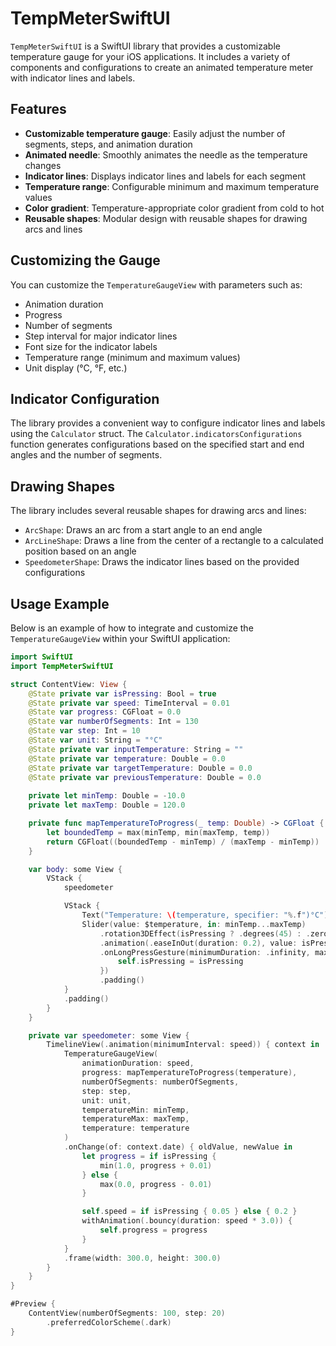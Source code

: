 # TempMeterSwiftUI

`TempMeterSwiftUI` is a SwiftUI library that provides a customizable temperature gauge for your iOS applications. It includes a variety of components and configurations to create an animated temperature meter with indicator lines and labels.

## Features

- **Customizable temperature gauge**: Easily adjust the number of segments, steps, and animation duration
- **Animated needle**: Smoothly animates the needle as the temperature changes
- **Indicator lines**: Displays indicator lines and labels for each segment
- **Temperature range**: Configurable minimum and maximum temperature values
- **Color gradient**: Temperature-appropriate color gradient from cold to hot
- **Reusable shapes**: Modular design with reusable shapes for drawing arcs and lines

## Customizing the Gauge

You can customize the `TemperatureGaugeView` with parameters such as:
- Animation duration
- Progress
- Number of segments
- Step interval for major indicator lines
- Font size for the indicator labels
- Temperature range (minimum and maximum values)
- Unit display (°C, °F, etc.)

## Indicator Configuration

The library provides a convenient way to configure indicator lines and labels using the `Calculator` struct. The `Calculator.indicatorsConfigurations` function generates configurations based on the specified start and end angles and the number of segments.

## Drawing Shapes

The library includes several reusable shapes for drawing arcs and lines:

- `ArcShape`: Draws an arc from a start angle to an end angle
- `ArcLineShape`: Draws a line from the center of a rectangle to a calculated position based on an angle
- `SpeedometerShape`: Draws the indicator lines based on the provided configurations

## Usage Example

Below is an example of how to integrate and customize the `TemperatureGaugeView` within your SwiftUI application:

```swift
import SwiftUI
import TempMeterSwiftUI

struct ContentView: View {
    @State private var isPressing: Bool = true
    @State private var speed: TimeInterval = 0.01
    @State var progress: CGFloat = 0.0
    @State var numberOfSegments: Int = 130
    @State var step: Int = 10
    @State var unit: String = "°C"
    @State private var inputTemperature: String = ""
    @State private var temperature: Double = 0.0
    @State private var targetTemperature: Double = 0.0
    @State private var previousTemperature: Double = 0.0
    
    private let minTemp: Double = -10.0
    private let maxTemp: Double = 120.0

    private func mapTemperatureToProgress(_ temp: Double) -> CGFloat {
        let boundedTemp = max(minTemp, min(maxTemp, temp))
        return CGFloat((boundedTemp - minTemp) / (maxTemp - minTemp))
    }

    var body: some View {
        VStack {
            speedometer

            VStack {
                Text("Temperature: \(temperature, specifier: "%.f")°C")
                Slider(value: $temperature, in: minTemp...maxTemp)
                    .rotation3DEffect(isPressing ? .degrees(45) : .zero, axis: (x: 1, y: 0, z: 0))
                    .animation(.easeInOut(duration: 0.2), value: isPressing)
                    .onLongPressGesture(minimumDuration: .infinity, maximumDistance: .infinity, perform: {}, onPressingChanged: { isPressing in
                        self.isPressing = isPressing
                    })
                    .padding()
            }
            .padding()
        }
    }

    private var speedometer: some View {
        TimelineView(.animation(minimumInterval: speed)) { context in
            TemperatureGaugeView(
                animationDuration: speed,
                progress: mapTemperatureToProgress(temperature),
                numberOfSegments: numberOfSegments,
                step: step,
                unit: unit,
                temperatureMin: minTemp,
                temperatureMax: maxTemp,
                temperature: temperature
            )
            .onChange(of: context.date) { oldValue, newValue in
                let progress = if isPressing {
                    min(1.0, progress + 0.01)
                } else {
                    max(0.0, progress - 0.01)
                }

                self.speed = if isPressing { 0.05 } else { 0.2 }
                withAnimation(.bouncy(duration: speed * 3.0)) {
                    self.progress = progress
                }
            }
            .frame(width: 300.0, height: 300.0)
        }
    }
}

#Preview {
    ContentView(numberOfSegments: 100, step: 20)
        .preferredColorScheme(.dark)
}
```
